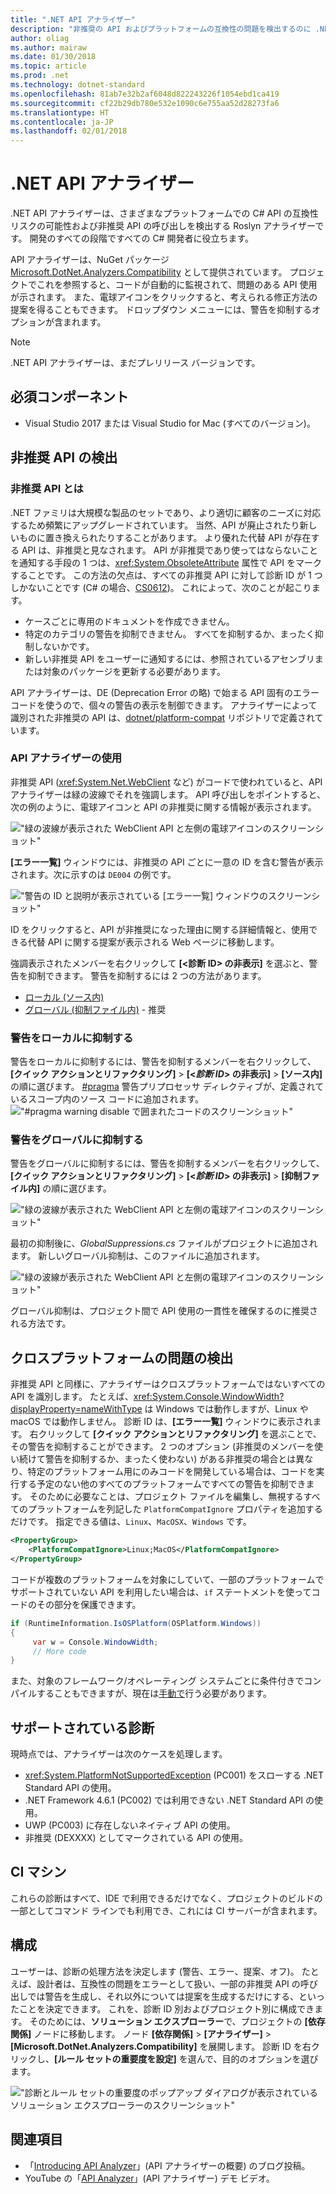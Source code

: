 ```yaml
---
title: ".NET API アナライザー"
description: "非推奨の API およびプラットフォームの互換性の問題を検出するのに .NET API アナライザーがどのように役立つかについて説明します。"
author: oliag
ms.author: mairaw
ms.date: 01/30/2018
ms.topic: article
ms.prod: .net
ms.technology: dotnet-standard
ms.openlocfilehash: 81ab7e32b2af6048d822243226f1054ebd1ca419
ms.sourcegitcommit: cf22b29db780e532e1090c6e755aa52d28273fa6
ms.translationtype: HT
ms.contentlocale: ja-JP
ms.lasthandoff: 02/01/2018
---
```

# <a name="net-api-analyzer"></a>.NET API アナライザー

.NET API アナライザーは、さまざまなプラットフォームでの C# API の互換性リスクの可能性および非推奨 API の呼び出しを検出する Roslyn アナライザーです。 開発のすべての段階ですべての C# 開発者に役立ちます。

API アナライザーは、NuGet パッケージ [Microsoft.DotNet.Analyzers.Compatibility](https://www.nuget.org/packages/Microsoft.DotNet.Analyzers.Compatibility/) として提供されています。 プロジェクトでこれを参照すると、コードが自動的に監視されて、問題のある API 使用が示されます。 また、電球アイコンをクリックすると、考えられる修正方法の提案を得ることもできます。 ドロップダウン メニューには、警告を抑制するオプションが含まれます。

> [!NOTE]
> .NET API アナライザーは、まだプレリリース バージョンです。

## <a name="prerequisites"></a>必須コンポーネント

* Visual Studio 2017 または Visual Studio for Mac (すべてのバージョン)。

## <a name="discovering-deprecated-apis"></a>非推奨 API の検出

### <a name="what-are-deprecated-apis"></a>非推奨 API とは

.NET ファミリは大規模な製品のセットであり、より適切に顧客のニーズに対応するため頻繁にアップグレードされています。 当然、API が廃止されたり新しいものに置き換えられたりすることがあります。 より優れた代替 API が存在する API は、非推奨と見なされます。 API が非推奨であり使ってはならないことを通知する手段の 1 つは、<xref:System.ObsoleteAttribute> 属性で API をマークすることです。 この方法の欠点は、すべての非推奨 API に対して診断 ID が 1 つしかないことです (C# の場合、[CS0612](../../csharp/misc/cs0612.md))。 これによって、次のことが起こります。
- ケースごとに専用のドキュメントを作成できません。
- 特定のカテゴリの警告を抑制できません。 すべてを抑制するか、まったく抑制しないかです。
- 新しい非推奨 API をユーザーに通知するには、参照されているアセンブリまたは対象のパッケージを更新する必要があります。

API アナライザーは、DE (Deprecation Error の略) で始まる API 固有のエラー コードを使うので、個々の警告の表示を制御できます。 アナライザーによって識別された非推奨の API は、[dotnet/platform-compat](https://github.com/dotnet/platform-compat) リポジトリで定義されています。

### <a name="using-the-api-analyzer"></a>API アナライザーの使用

非推奨 API (<xref:System.Net.WebClient> など) がコードで使われていると、API アナライザーは緑の波線でそれを強調します。 API 呼び出しをポイントすると、次の例のように、電球アイコンと API の非推奨に関する情報が表示されます。

!["緑の波線が表示された WebClient API と左側の電球アイコンのスクリーンショット"](media/api-analyzer/green-squiggle.jpg)

**[エラー一覧]** ウィンドウには、非推奨の API ごとに一意の ID を含む警告が表示されます。次に示すのは `DE004` の例です。 

!["警告の ID と説明が表示されている [エラー一覧] ウィンドウのスクリーンショット"](media/api-analyzer/warnings.jpg)

ID をクリックすると、API が非推奨になった理由に関する詳細情報と、使用できる代替 API に関する提案が表示される Web ページに移動します。

強調表示されたメンバーを右クリックして **[\<診断 ID> の非表示]** を選ぶと、警告を抑制できます。 警告を抑制するには 2 つの方法があります。 

* [ローカル (ソース内)](#suppressing-warnings-locally)
* [グローバル (抑制ファイル内)](#suppressing-warnings-globally) - 推奨

### <a name="suppressing-warnings-locally"></a>警告をローカルに抑制する

警告をローカルに抑制するには、警告を抑制するメンバーを右クリックして、**[クイック アクションとリファクタリング]** > **[\<*診断 ID*> の非表示]** > **[ソース内]** の順に選びます。 [#pragma](../../csharp/language-reference/preprocessor-directives/preprocessor-pragma-warning.md) 警告プリプロセッサ ディレクティブが、定義されているスコープ内のソース コードに追加されます。!["#pragma warning disable で囲まれたコードのスクリーンショット"](media/api-analyzer/suppress-in-source.jpg)

### <a name="suppressing-warnings-globally"></a>警告をグローバルに抑制する

警告をグローバルに抑制するには、警告を抑制するメンバーを右クリックして、**[クイック アクションとリファクタリング]** > **[\<*診断 ID*> の非表示]** > **[抑制ファイル内]** の順に選びます。

!["緑の波線が表示された WebClient API と左側の電球アイコンのスクリーンショット"](media/api-analyzer/suppress-in-sup-file.jpg)

最初の抑制後に、*GlobalSuppressions.cs* ファイルがプロジェクトに追加されます。 新しいグローバル抑制は、このファイルに追加されます。

!["緑の波線が表示された WebClient API と左側の電球アイコンのスクリーンショット"](media/api-analyzer/suppression-file.jpg)

グローバル抑制は、プロジェクト間で API 使用の一貫性を確保するのに推奨される方法です。

## <a name="discovering-cross-platform-issues"></a>クロスプラットフォームの問題の検出

非推奨 API と同様に、アナライザーはクロスプラットフォームではないすべての API を識別します。 たとえば、<xref:System.Console.WindowWidth?displayProperty=nameWithType> は Windows では動作しますが、Linux や macOS では動作しません。 診断 ID は、**[エラー一覧]** ウィンドウに表示されます。 右クリックして **[クイック アクションとリファクタリング]** を選ぶことで、その警告を抑制することができます。 2 つのオプション (非推奨のメンバーを使い続けて警告を抑制するか、まったく使わない) がある非推奨の場合とは異なり、特定のプラットフォーム用にのみコードを開発している場合は、コードを実行する予定のない他のすべてのプラットフォームですべての警告を抑制できます。 そのために必要なことは、プロジェクト ファイルを編集し、無視するすべてのプラットフォームを列記した `PlatformCompatIgnore` プロパティを追加するだけです。 指定できる値は、`Linux`、`MacOSX`、`Windows` です。

```xml
<PropertyGroup>
    <PlatformCompatIgnore>Linux;MacOS</PlatformCompatIgnore>
</PropertyGroup>
```

コードが複数のプラットフォームを対象にしていて、一部のプラットフォームでサポートされていない API を利用したい場合は、`if` ステートメントを使ってコードのその部分を保護できます。

```csharp
if (RuntimeInformation.IsOSPlatform(OSPlatform.Windows))
{
     var w = Console.WindowWidth;
     // More code
}
```

また、対象のフレームワーク/オペレーティング システムごとに条件付きでコンパイルすることもできますが、現在は[手動で](../frameworks.md#how-to-specify-target-frameworks)行う必要があります。

## <a name="supported-diagnostics"></a>サポートされている診断

現時点では、アナライザーは次のケースを処理します。

* <xref:System.PlatformNotSupportedException> (PC001) をスローする .NET Standard API の使用。
* .NET Framework 4.6.1 (PC002) では利用できない .NET Standard API の使用。
* UWP (PC003) に存在しないネイティブ API の使用。
* 非推奨 (DEXXXX) としてマークされている API の使用。

## <a name="ci-machine"></a>CI マシン

これらの診断はすべて、IDE で利用できるだけでなく、プロジェクトのビルドの一部としてコマンド ラインでも利用でき、これには CI サーバーが含まれます。

## <a name="configuration"></a>構成

ユーザーは、診断の処理方法を決定します (警告、エラー、提案、オフ)。 たとえば、設計者は、互換性の問題をエラーとして扱い、一部の非推奨 API の呼び出しでは警告を生成し、それ以外については提案を生成するだけにする、といったことを決定できます。 これを、診断 ID 別およびプロジェクト別に構成できます。 そのためには、**ソリューション エクスプローラー**で、プロジェクトの **[依存関係]** ノードに移動します。 ノード **[依存関係]** > **[アナライザー]** > **[Microsoft.DotNet.Analyzers.Compatibility]** を展開します。 診断 ID を右クリックし、**[ルール セットの重要度を設定]** を選んで、目的のオプションを選びます。

!["診断とルール セットの重要度のポップアップ ダイアログが表示されているソリューション エクスプローラーのスクリーンショット"](media/api-analyzer/disable-notifications.jpg)

## <a name="see-also"></a>関連項目

* 「[Introducing API Analyzer](https://blogs.msdn.microsoft.com/dotnet/2017/10/31/introducing-api-analyzer/)」(API アナライザーの概要) のブログ投稿。
* YouTube の「[API Analyzer](https://youtu.be/eeBEahYXGd0)」(API アナライザー) デモ ビデオ。
